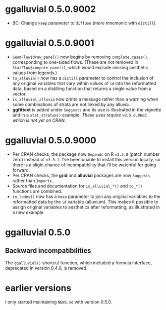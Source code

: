 # ggalluvial 0.5.0.9002

- BC: Change `keep` parameter to `diffuse` (more mnemonic with `distill`).

# ggalluvial 0.5.0.9001

- `GeomFlow$draw_panel()` now begins by removing `complete.cases()`, corresponding to one-sided flows. (These are not removed in `StatFlow$compute_panel()`, which would exclude missing aesthetic values from legends.)
- `to_alluvia()` now has a `distill` parameter to control the inclusion of any original variables that vary within values of `id` into the reformatted data, based on a distilling function that returns a single value from a vector.
- `is_alluvial_alluvia` now prints a message rather than a warning when some combinations of strata are not linked by any alluvia.
- **ggfittext** is added under `Suggests` and its use is illustrated in the vignette and in a `stat_stratum()` example. _These uses require `v0.5.0.9003`, which is not yet on CRAN._

# ggalluvial 0.5.0.9000

- Per CRAN checks, the package now `Depends` on R `v3.3.0` (patch number zero) instead of `v3.3.1`. I've been unable to install this version locally, so there is a slight chance of incompatibility that i'll be watchful for going forward.
- Per CRAN checks, the **grid** and **alluvial** packages are now `Suggests` rather than `Imports`.
- Source files and documentation for `is_alluvial_*()` and `to_*()` functions are combined.
- `to_lodes()` now has a `keep` parameter to join any original variables to the reformatted data by the `id` variable (alluvium). This makes it possible to assign original variables to aesthetics after reformatting, as illustrated in a new example.

# ggalluvial 0.5.0

## Backward incompatibilities

The `ggalluvial()` shortcut function, which included a formula interface, deprecated in version 0.4.0, is removed.

# earlier versions

I only started maintaining `NEWS.md` with version 0.5.0.
